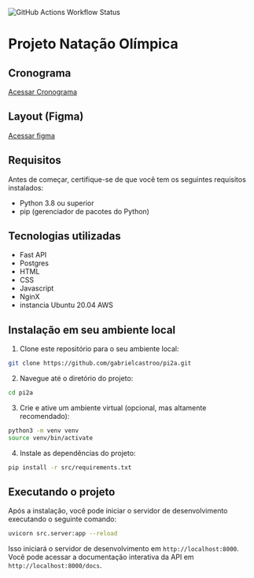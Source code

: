 ![GitHub Actions Workflow Status](https://img.shields.io/github/actions/workflow/status/gabrielcastroo/pi2a/python-publish.yml)

# Projeto Natação Olímpica

## Cronograma

[Acessar Cronograma](https://hungry-clover-71f.notion.site/Cronograma-do-PI-a940a96cfe0f4156ad95f048c1000920)

## Layout (Figma)

[Acessar figma](https://www.figma.com/file/XGms63iHMtclEYLN2IIKhe/Natação-Olímpica?type=design&node-id=0-1&mode=design&t=k2CIAC8w9sMWvsDe-0)

## Requisitos

Antes de começar, certifique-se de que você tem os seguintes requisitos instalados:

- Python 3.8 ou superior
- pip (gerenciador de pacotes do Python)

## Tecnologias utilizadas

- Fast API
- Postgres
- HTML
- CSS
- Javascript
- NginX 
- instancia Ubuntu 20.04 AWS

## Instalação em seu ambiente local

1. Clone este repositório para o seu ambiente local:

```bash
git clone https://github.com/gabrielcastroo/pi2a.git
```

2. Navegue até o diretório do projeto:

```bash
cd pi2a
```

3. Crie e ative um ambiente virtual (opcional, mas altamente recomendado):

```bash
python3 -m venv venv
source venv/bin/activate
```

4. Instale as dependências do projeto:

```bash
pip install -r src/requirements.txt
```

## Executando o projeto

Após a instalação, você pode iniciar o servidor de desenvolvimento executando o seguinte comando:

```bash
uvicorn src.server:app --reload
```

Isso iniciará o servidor de desenvolvimento em `http://localhost:8000`. Você pode acessar a documentação interativa da API em `http://localhost:8000/docs`.


